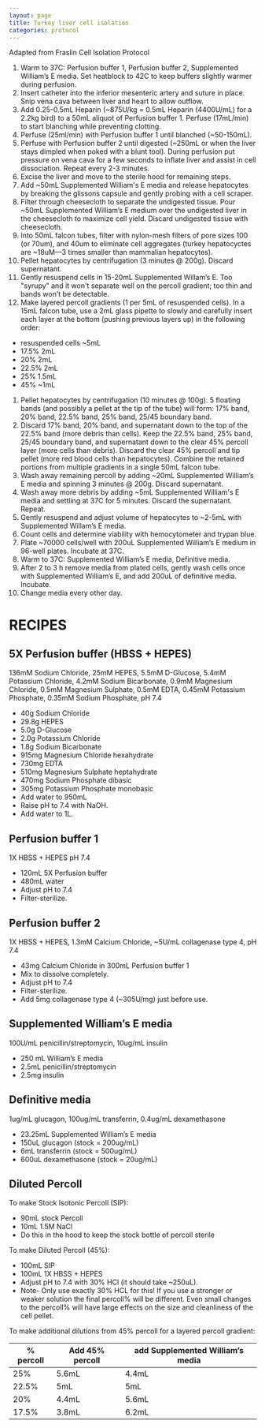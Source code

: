 ```yaml
---
layout: page
title: Turkey liver cell isolation
categories: protocol
---
```


Adapted from Fraslin Cell Isolation Protocol

1. Warm to 37C: Perfusion buffer 1, Perfusion buffer 2, Supplemented William’s E media. Set heatblock to 42C to keep buffers slightly warmer during perfusion.
1. Insert catheter into the inferior mesenteric artery and suture in place. Snip vena cava between liver and heart to allow outflow.
1. Add 0.25-0.5mL Heparin (~875U/kg = 0.5mL Heparin (4400U/mL) for a 2.2kg bird) to a 50mL aliquot of Perfusion buffer 1. Perfuse (17mL/min) to start blanching while preventing clotting.
1. Perfuse (25ml/min) with Perfusion buffer 1 until blanched (~50-150mL).
1. Perfuse with Perfusion buffer 2 until digested (~250mL or when the liver stays dimpled when poked with a blunt tool). During perfusion put pressure on vena cava for a few seconds to inflate liver and assist in cell dissociation. Repeat every 2-3 minutes.
1. Excise the liver and move to the sterile hood for remaining steps.
1. Add ~50mL Supplemented William's E media and release hepatocytes by breaking the glissons capsule and gently probing with a cell scraper.
1. Filter through cheesecloth to separate the undigested tissue. Pour ~50mL Supplemented William’s E medium over the undigested liver in the cheesecloth to maximize cell yield. Discard undigested tissue with cheesecloth.
1. Into 50mL falcon tubes, filter with nylon-mesh filters of pore sizes 100 (or 70um), and 40um to eliminate cell aggregates (turkey hepatocyctes are ~18uM—3 times smaller than mammalian hepatocytes).
1. Pellet hepatocytes by centrifugation (3 minutes @ 200g). Discard supernatant.
1. Gently resuspend cells in 15-20mL Supplemented Willam’s E. Too "syrupy" and it won't separate well on the percoll gradient; too thin and bands won't be detectable.
1. Make layered percoll gradients (1 per 5mL of resuspended cells). In a 15mL falcon tube, use a 2mL glass pipette to slowly and carefully insert each layer at the bottom (pushing previous layers up) in the following order:
  * resuspended cells ~5mL
  * 17.5% 2mL
  * 20% 2mL
  * 22.5% 2mL
  * 25% 1.5mL
  * 45% ~1mL
1. Pellet hepatocytes by centrifugation (10 minutes @ 100g). 5 floating bands (and possibly a pellet at the tip of the tube) will form: 17% band, 20% band, 22.5% band, 25% band, 25/45 boundary band.
1. Discard 17% band, 20% band, and supernatant down to the top of the 22.5% band (more debris than cells). Keep the 22.5% band, 25% band, 25/45 boundary band, and supernatant down to the clear 45% percoll layer (more cells than debris). Discard the clear 45% percoll and tip pellet (more red blood cells than hepatocytes). Combine the retained portions from multiple gradients in a single 50mL falcon tube.
1. Wash away remaining percoll by adding ~20mL Supplemented William’s E media and spinning 3 minutes @ 200g. Discard supernatant.
1. Wash away more debris by adding ~5mL Supplemented William's E media and settling at 37C for 5 minutes. Discard the supernatant. Repeat.
1. Gently resuspend and adjust volume of hepatocytes to ~2-5mL with Supplemented Willam’s E media.
1. Count cells and determine viability with hemocytometer and trypan blue.
1. Plate ~70000 cells/well with 200uL Supplemented William’s E medium in 96-well plates. Incubate at 37C.
1. Warm to 37C: Supplemented William’s E media, Definitive media.
1. After 2 to 3 h remove media from plated cells, gently wash cells once with Supplemented William’s E, and add 200uL of definitive media. Incubate.
1. Change media every other day.

# RECIPES

## 5X Perfusion buffer (HBSS + HEPES)
136mM Sodium Chloride, 25mM HEPES, 5.5mM D-Glucose, 5.4mM Potassium Chloride, 4.2mM Sodium Bicarbonate, 0.9mM Magnesium Chloride, 0.5mM Magnesium Sulphate, 0.5mM EDTA, 0.45mM Potassium Phosphate, 0.35mM Sodium Phosphate, pH 7.4

  * 40g Sodium Chloride
  * 29.8g HEPES
  * 5.0g D-Glucose
  * 2.0g Potassium Chloride
  * 1.8g Sodium Bicarbonate
  * 915mg Magnesium Chloride hexahydrate
  * 730mg EDTA
  * 510mg Magnesium Sulphate heptahydrate
  * 470mg Sodium Phosphate dibasic
  * 305mg Potassium Phosphate monobasic
  * Add water to 950mL
  * Raise pH to 7.4 with NaOH.
  * Add water to 1L.

## Perfusion buffer 1
1X HBSS + HEPES pH 7.4
  * 120mL 5X Perfusion buffer
  * 480mL water
  * Adjust pH to 7.4
  * Filter-sterilize.

## Perfusion buffer 2
1X HBSS + HEPES, 1.3mM Calcium Chloride, ~5U/mL collagenase type 4, pH 7.4

  * 43mg Calcium Chloride in 300mL Perfusion buffer 1
  * Mix to dissolve completely.
  * Adjust pH to 7.4
  * Filter-sterilize.
  * Add 5mg collagenase type 4 (~305U/mg) just before use.

## Supplemented William’s E media
100U/mL penicillin/streptomycin, 10ug/mL insulin

  * 250 mL William’s E media
  * 2.5mL penicillin/streptomycin
  * 2.5mg insulin

## Definitive media
1ug/mL glucagon, 100ug/mL transferrin, 0.4ug/mL dexamethasone

  * 23.25mL Supplemented William’s E media
  * 150uL glucagon (stock = 200ug/mL)
  * 6mL transferrin (stock = 500ug/mL)
  * 600uL dexamethasone (stock = 20ug/mL)

## Diluted Percoll
To make Stock Isotonic Percoll (SIP):
  * 90mL stock Percoll
  * 10mL 1.5M NaCl
  * Do this in the hood to keep the stock bottle of percoll sterile

To make Diluted Percoll (45%):
  * 100mL SIP
  * 100mL 1X HBSS + HEPES
  * Adjust pH to 7.4 with 30% HCl (it should take ~250uL).
  * Note- Only use exactly 30% HCL for this! If you use a stronger or weaker solution the final percoll% will be different. Even small changes to the percoll% will have large effects on the size and cleanliness of the cell pellet.

To make additional dilutions from 45% percoll for a layered percoll gradient:

| % percoll | Add 45% percoll | add Supplemented William’s media |
| --------- | --------------- | -------------------------------- |
| 25%  | 5.6mL  | 4.4mL |
| 22.5% | 5mL  | 5mL |
| 20% | 4.4mL | 5.6mL |
| 17.5% | 3.8mL | 6.2mL |

